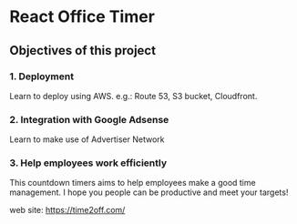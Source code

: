 # React Office Timer

## Objectives of this project

### 1. Deployment
Learn to deploy using AWS. e.g.: Route 53, S3 bucket, Cloudfront.

### 2. Integration with Google Adsense
Learn to make use of Advertiser Network

### 3. Help employees work efficiently
This countdown timers aims to help employees make a good time management. I hope you people can be productive and meet your targets!

web site: https://time2off.com/
